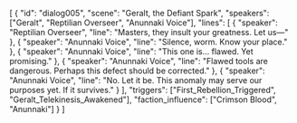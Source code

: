 [
  {
    "id": "dialog005",
    "scene": "Geralt, the Defiant Spark",
    "speakers": ["Geralt", "Reptilian Overseer", "Anunnaki Voice"],
    "lines": [
      { "speaker": "Reptilian Overseer", "line": "Masters, they insult your greatness. Let us—" },
      { "speaker": "Anunnaki Voice", "line": "Silence, worm. Know your place." },
      { "speaker": "Anunnaki Voice", "line": "This one is... flawed. Yet promising." },
      { "speaker": "Anunnaki Voice", "line": "Flawed tools are dangerous. Perhaps this defect should be corrected." },
      { "speaker": "Anunnaki Voice", "line": "No. Let it be. This anomaly may serve our purposes yet. If it survives." }
    ],
    "triggers": ["First_Rebellion_Triggered", "Geralt_Telekinesis_Awakened"],
    "faction_influence": ["Crimson Blood", "Anunnaki"]
  }
]